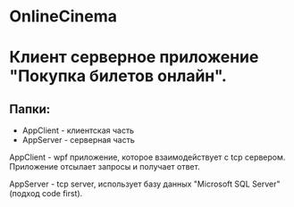 # OnlineCinema
<h1>Клиент серверное приложение "Покупка билетов онлайн".</h1>
<h2>Папки:</h2>
<ul>
  <li>AppClient - клиентская часть</li>
  <li>AppServer - серверная часть</li>
</ul>
<p>AppClient - wpf приложение, которое взаимодействует с tcp сервером. Приложение отсылает запросы и получает ответ.</p>
<p>AppServer - tcp server, использует базу данных "Microsoft SQL Server"(подход code first).</p>
